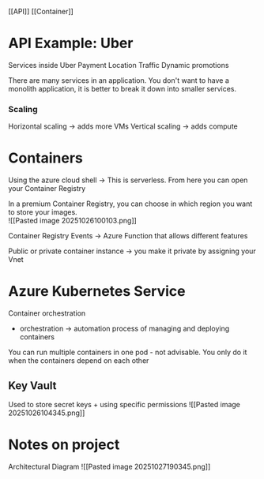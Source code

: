 [[API]] [[Container]]
# API Example: Uber
Services inside Uber
Payment 
Location 
Traffic 
Dynamic promotions

There are many services in an application. You don't want to have a monolith application, it is better to break it down into smaller services. 
### Scaling
Horizontal scaling -> adds more VMs
Vertical scaling -> adds compute 

# Containers 
Using the azure cloud shell -> This is serverless. From here you can open your Container Registry

In a premium Container Registry, you can choose in which region you want to store your images.  
![[Pasted image 20251026100103.png]]

Container Registry Events -> Azure Function that allows different features

Public or private container instance -> you make it private by assigning your Vnet 


# Azure Kubernetes Service
Container orchestration 
- orchestration -> automation process of managing and deploying containers 

You can run multiple containers in one pod - not advisable. You only do it when the containers depend on each other 

## Key Vault
Used to store secret keys + using specific permissions 
![[Pasted image 20251026104345.png]]

# Notes on project
Architectural Diagram
![[Pasted image 20251027190345.png]]

